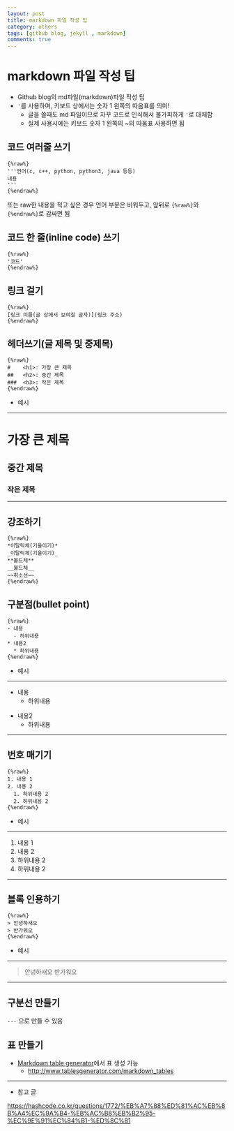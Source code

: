 ```yaml
---
layout: post
title: markdown 파일 작성 팁
category: others
tags: [github blog, jekyll , markdown]
comments: true
---
```


# markdown 파일 작성 팁

- Github blog의 md파일(markdown)파일 작성 팁
- `'`를 사용하며, 키보드 상에서는 숫자 1 왼쪽의 따옴표를 의미!
  - 글을 쓸때도 md 파일이므로 자꾸 코드로 인식해서 불가피하게 `'`로 대체함
  - 실제 사용시에는 키보드 숫자 1 왼쪽의 ~의 따옴표 사용하면 됨

## 코드 여러줄 쓰기

```
{%raw%}
'''언어(c, c++, python, python3, java 등등)
내용
'''
{%endraw%}
```

또는 raw한 내용을 적고 싶은 경우 언어 부분은 비워두고, 앞뒤로 `{%raw%}`와 `{%endraw%}`로 감싸면 됨


## 코드 한 줄(inline code) 쓰기

```
{%raw%}
'코드'
{%endraw%}
```

## 링크 걸기
```
{%raw%}
[링크 이름(글 상에서 보여질 글자)](링크 주소)
{%endraw%}
```

## 헤더쓰기(글 제목 및 중제목)
```
{%raw%}
#    <h1>: 가장 큰 제목
##   <h2>: 중간 제목
###  <h3>: 작은 제목
{%endraw%}
```
- 예시

---
# <h1>가장 큰 제목
## <h2>중간 제목
### <h3>작은 제목
---

## 강조하기
```
{%raw%}
*이탈릭체(기울이기)*
_이탈릭체(기울이기)_
**볼드체**
__볼드체__
~~취소선~~
{%endraw%}
```

## 구분점(bullet point)
```
{%raw%}
- 내용
  - 하위내용
* 내용2
  * 하위내용
{%endraw%}
```

- 예시

---
- 내용
  - 하위내용
* 내용2
  * 하위내용  
---

## 번호 매기기
```
{%raw%}
1. 내용 1
2. 내용 2
  1. 하위내용 2
  2. 하위내용 2
{%endraw%}
```

- 예시

---
1. 내용 1
2. 내용 2
  1. 하위내용 2
  2. 하위내용 2
---

## 블록 인용하기
```
{%raw%}
> 안녕하새오
> 반가워오
{%endraw%}
```

- 예시

---
> 안녕하새오
> 반가워오
---

## 구분선 만들기

`---` 으로 만들 수 있음

## 표 만들기
- [Markdown table generator](http://www.tablesgenerator.com/markdown_tables)에서 표 생성 가능
  - http://www.tablesgenerator.com/markdown_tables

---
- 참고 글

https://hashcode.co.kr/questions/1772/%EB%A7%88%ED%81%AC%EB%8B%A4%EC%9A%B4-%EB%AC%B8%EB%B2%95-%EC%9E%91%EC%84%B1-%ED%8C%81
